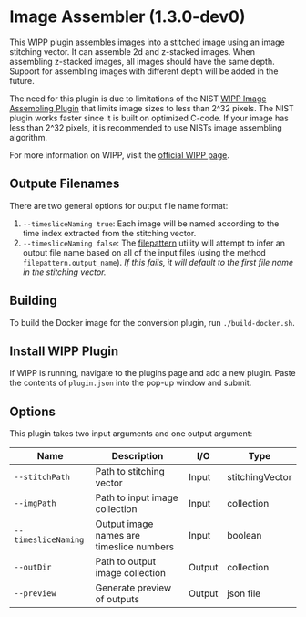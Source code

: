 # Image Assembler (1.3.0-dev0)

This WIPP plugin assembles images into a stitched image using an image stitching
vector. It can assemble 2d and z-stacked images. When assembling z-stacked images,
all images should have the same depth. Support for assembling images with different depth
will be added in the future.

The need for this plugin is due to limitations of the NIST
[WIPP Image Assembling Plugin](https://github.com/usnistgov/WIPP-image-assembling-plugin)
that limits image sizes to less than 2^32 pixels. The NIST plugin works faster
since it is built on optimized C-code. If your image has less than 2^32 pixels,
it is recommended to use NISTs image assembling algorithm.

For more information on WIPP, visit the
[official WIPP page](https://isg.nist.gov/deepzoomweb/software/wipp).

## Outpute Filenames

There are two general options for output file name format:

1. `--timesliceNaming true`: Each image will be named according to the time
index extracted from the stitching vector.
2. `--timesliceNaming false`: The
[filepattern](https://github.com/LabShare/polus-plugins/tree/master/utils/polus-filepattern-util)
utility will attempt to infer an output file name based on all of the input
files (using the method `filepattern.output_name`). *If this fails, it will
default to the first file name in the stitching vector.*

## Building

To build the Docker image for the conversion plugin, run `./build-docker.sh`.

## Install WIPP Plugin

If WIPP is running, navigate to the plugins page and add a new plugin. Paste the
contents of `plugin.json` into the pop-up window and submit.

## Options

This plugin takes two input arguments and one output argument:

| Name                | Description                              | I/O    | Type            |
|---------------------|------------------------------------------|--------|-----------------|
| `--stitchPath`      | Path to stitching vector                 | Input  | stitchingVector |
| `--imgPath`         | Path to input image collection           | Input  | collection      |
| `--timesliceNaming` | Output image names are timeslice numbers | Input  | boolean         |
| `--outDir`          | Path to output image collection          | Output | collection      |
| `--preview`          | Generate preview of outputs             | Output | json file       |
